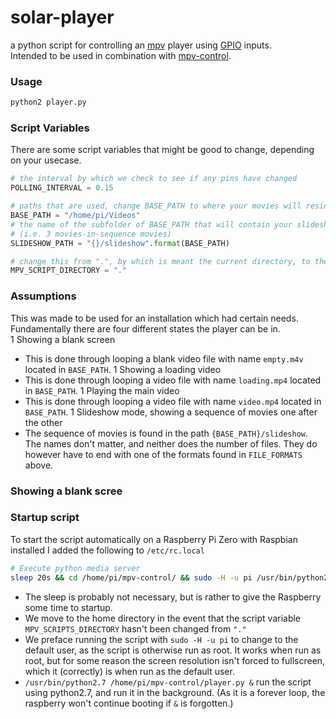 # solar-player
a python script for controlling an [mpv](https://mpv.io/) player using [GPIO](https://pinout.xyz/) inputs.  
Intended to be used in combination with [mpv-control](https://github.com/cblgh/mpv-control).

### Usage
```py
python2 player.py
```

### Script Variables
There are some script variables that might be good to change, depending on your usecase.

```py
# the interval by which we check to see if any pins have changed
POLLING_INTERVAL = 0.15

# paths that are used, change BASE_PATH to where your movies will reside
BASE_PATH = "/home/pi/Videos"
# the name of the subfolder of BASE_PATH that will contain your slideshow movies
# (i.e. 3 movies-in-sequence movies)
SLIDESHOW_PATH = "{}/slideshow".format(BASE_PATH)

# change this from ".", by which is meant the current directory, to the directory of the mpv scripts
MPV_SCRIPT_DIRECTORY = "."
```

### Assumptions
This was made to be used for an installation which had certain needs. Fundamentally there are four different states the player can be in.  
1 Showing a blank screen
  * This is done through looping a blank video file with name `empty.m4v` located in `BASE_PATH`.
1 Showing a loading video
  * This is done through looping a video file with name `loading.mp4` located in `BASE_PATH`.
1 Playing the main video
  * This is done through looping a video file with name `video.mp4` located in `BASE_PATH`.
1 Slideshow mode, showing a sequence of movies one after the other
  * The sequence of movies is found in the path `{BASE_PATH}/slideshow`. 
  The names don't matter, and neither does the number of files. They do however have to end with one of the formats found in `FILE_FORMATS` above.
### Showing a blank scree

### Startup script
To start the script automatically on a Raspberry Pi Zero with Raspbian installed I added the following to `/etc/rc.local`

```sh
# Execute python media server
sleep 20s && cd /home/pi/mpv-control/ && sudo -H -u pi /usr/bin/python2.7 /home/pi/mpv-control/player.py &
```

* The sleep is probably not necessary, but is rather to give the Raspberry some time to startup.
* We move to the home directory in the event that the script variable `MPV_SCRIPTS_DIRECTORY` hasn't been changed from `"."`
* We preface running the script with `sudo -H -u pi` to change to the default user, as the script is otherwise run as root. 
It works when run as root, but for some reason the screen resolution isn't forced to fullscreen, which it (correctly) is when run as the default user.
* `/usr/bin/python2.7 /home/pi/mpv-control/player.py &` run the script using python2.7, and run it in the background. (As it is a forever loop, the raspberry won't continue booting if `&` is forgotten.)
